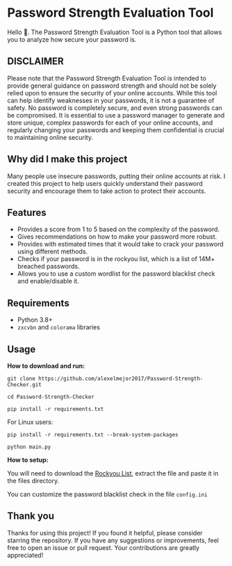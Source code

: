 # Password Strength Evaluation Tool

Hello 👋. The Password Strength Evaluation Tool is a Python tool that allows you to analyze how secure your password is.

## DISCLAIMER

Please note that the Password Strength Evaluation Tool is intended to provide general guidance on password strength and should not be solely relied upon to ensure the security of your online accounts. While this tool can help identify weaknesses in your passwords, it is not a guarantee of safety. No password is completely secure, and even strong passwords can be compromised. It is essential to use a password manager to generate and store unique, complex passwords for each of your online accounts, and regularly changing your passwords and keeping them confidential is crucial to maintaining online security.

## Why did I make this project

Many people use insecure passwords, putting their online accounts at risk. I created this project to help users quickly understand their password security and encourage them to take action to protect their accounts.

## Features

* Provides a score from 1 to 5 based on the complexity of the password.
* Gives recommendations on how to make your password more robust.
* Provides with estimated times that it would take to crack your password using different methods.
* Checks if your password is in the rockyou list, which is a list of 14M+ breached passwords.
* Allows you to use a custom wordlist for the password blacklist check and enable/disable it.

## Requirements

* Python 3.8+
* `zxcvbn` and `colorama` libraries

## Usage

**How to download and run:**

```
git clone https://github.com/alexelmejor2017/Password-Strength-Checker.git
```

```
cd Password-Strength-Checker
```

```
pip install -r requirements.txt
```

For Linux users:

```
pip install -r requirements.txt --break-system-packages
```

```
python main.py
```

**How to setup:**

You will need to download the [Rockyou List](https://github.com/zacheller/rockyou/raw/master/rockyou.txt.tar.gz), extract the file and paste it in the files directory.

You can customize the password blacklist check in the file `config.ini`

## Thank you

Thanks for using this project! If you found it helpful, please consider starring the repository. If you have any suggestions or improvements, feel free to open an issue or pull request. Your contributions are greatly appreciated!
